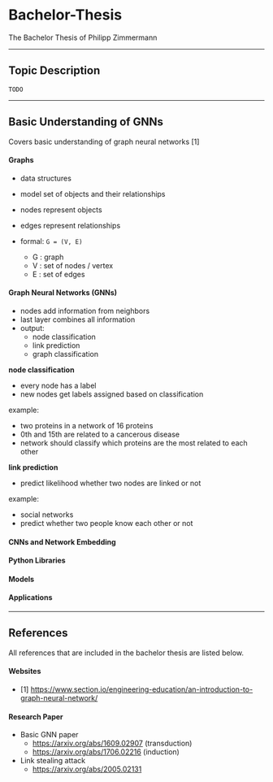 # Bachelor-Thesis
The Bachelor Thesis of Philipp Zimmermann

---

## Topic Description

`TODO`

---

## Basic Understanding of GNNs
Covers basic understanding of graph neural networks [1]

#### Graphs
- data structures
- model set of objects and their relationships
- nodes represent objects
- edges represent relationships


- formal: `G = (V, E)`
  - G : graph
  - V : set of nodes / vertex
  - E : set of edges


#### Graph Neural Networks (GNNs)
- nodes add information from neighbors
- last layer combines all information
- output:
  - node classification
  - link prediction
  - graph classification

**node classification**
- every node has a label
- new nodes get labels assigned based on classification

example:
- two proteins in a network of 16 proteins
- 0th and 15th are related to a cancerous disease
- network should classify which proteins are the most related to each other

**link prediction**
- predict likelihood whether two nodes are linked or not

example:
- social networks
- predict whether two people know each other or not

#### CNNs and Network Embedding

#### Python Libraries

#### Models

#### Applications

---

## References
All references that are included in the bachelor thesis are listed below.

#### Websites
- [1] https://www.section.io/engineering-education/an-introduction-to-graph-neural-network/


#### Research Paper
- Basic GNN paper
  - https://arxiv.org/abs/1609.02907 (transduction)
  - https://arxiv.org/abs/1706.02216 (induction)
- Link stealing attack
  - https://arxiv.org/abs/2005.02131
